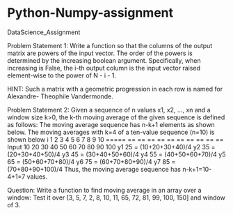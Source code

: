 # Python-Numpy-assignment
DataScience_Assignment

Problem Statement 1:
Write a function so that the columns of the output matrix are powers of the input
vector.
The order of the powers is determined by the increasing boolean argument. Specifically, when
increasing is False, the i-th output column is the input vector raised element-wise to the power
of N - i - 1.

HINT: Such a matrix with a geometric progression in each row is named for Alexandre-
Theophile Vandermonde.

Problem Statement 2:
Given a sequence of n values x1, x2, ..., xn and a window size k>0, the k-th moving average of
the given sequence is defined as follows:
The moving average sequence has n-k+1 elements as shown below.
The moving averages with k=4 of a ten-value sequence (n=10) is shown below
i 1 2 3 4 5 6 7 8 9 10
===== == == == == == == == == == ==
Input 10 20 30 40 50 60 70 80 90 100
y1 25 = (10+20+30+40)/4
y2 35 = (20+30+40+50)/4
y3 45 = (30+40+50+60)/4
y4 55 = (40+50+60+70)/4
y5 65 = (50+60+70+80)/4
y6 75 = (60+70+80+90)/4
y7 85 = (70+80+90+100)/4
Thus, the moving average sequence has n-k+1=10-4+1=7 values.

Question: Write a function to find moving average in an array over a window:
Test it over [3, 5, 7, 2, 8, 10, 11, 65, 72, 81, 99, 100, 150] and window of 3.

